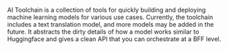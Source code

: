 AI Toolchain is a collection of tools for quickly building and deploying machine learning models for various use cases. Currently, the toolchain includes a text translation model, and more models may be added in the future. It abstracts the dirty details of how a model works similar to Huggingface and gives a clean API that you can orchestrate at a BFF level.

